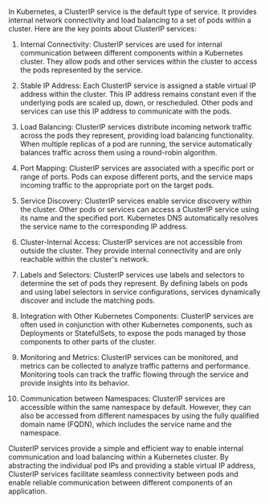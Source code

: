In Kubernetes, a ClusterIP service is the default type of service. It provides internal network connectivity and load balancing to a set of pods within a cluster. Here are the key points about ClusterIP services:

1. Internal Connectivity: ClusterIP services are used for internal communication between different components within a Kubernetes cluster. They allow pods and other services within the cluster to access the pods represented by the service.

2. Stable IP Address: Each ClusterIP service is assigned a stable virtual IP address within the cluster. This IP address remains constant even if the underlying pods are scaled up, down, or rescheduled. Other pods and services can use this IP address to communicate with the pods.

3. Load Balancing: ClusterIP services distribute incoming network traffic across the pods they represent, providing load balancing functionality. When multiple replicas of a pod are running, the service automatically balances traffic across them using a round-robin algorithm.

4. Port Mapping: ClusterIP services are associated with a specific port or range of ports. Pods can expose different ports, and the service maps incoming traffic to the appropriate port on the target pods.

5. Service Discovery: ClusterIP services enable service discovery within the cluster. Other pods or services can access a ClusterIP service using its name and the specified port. Kubernetes DNS automatically resolves the service name to the corresponding IP address.

6. Cluster-Internal Access: ClusterIP services are not accessible from outside the cluster. They provide internal connectivity and are only reachable within the cluster's network.

7. Labels and Selectors: ClusterIP services use labels and selectors to determine the set of pods they represent. By defining labels on pods and using label selectors in service configurations, services dynamically discover and include the matching pods.

8. Integration with Other Kubernetes Components: ClusterIP services are often used in conjunction with other Kubernetes components, such as Deployments or StatefulSets, to expose the pods managed by those components to other parts of the cluster.

9. Monitoring and Metrics: ClusterIP services can be monitored, and metrics can be collected to analyze traffic patterns and performance. Monitoring tools can track the traffic flowing through the service and provide insights into its behavior.

10. Communication between Namespaces: ClusterIP services are accessible within the same namespace by default. However, they can also be accessed from different namespaces by using the fully qualified domain name (FQDN), which includes the service name and the namespace.

ClusterIP services provide a simple and efficient way to enable internal communication and load balancing within a Kubernetes cluster. By abstracting the individual pod IPs and providing a stable virtual IP address, ClusterIP services facilitate seamless connectivity between pods and enable reliable communication between different components of an application.